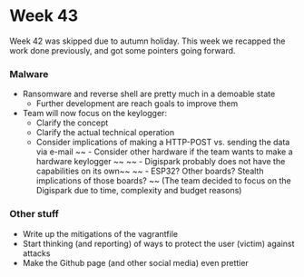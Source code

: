 # Week 43

Week 42 was skipped due to autumn holiday. This week we recapped the work done previously, and got some pointers going forward.

### Malware

  - Ransomware and reverse shell are pretty much in a demoable state
    - Further development are reach goals to improve them
  - Team will now focus on the keylogger:
    - Clarify the concept
    - Clarify the actual technical operation
    - Consider implications of making a HTTP-POST vs. sending the data via e-mail
~~  - Consider other hardware if the team wants to make a hardware keylogger ~~
~~    - Digispark probably does not have the capabilities on its own~~
~~    - ESP32? Other boards? Stealth implications of those boards? ~~ (The team decided to focus on the Digispark due to time, complexity and budget reasons)

### Other stuff

  - Write up the mitigations of the vagrantfile
  - Start thinking (and reporting) of ways to protect the user (victim) against attacks
  - Make the Github page (and other social media) even prettier